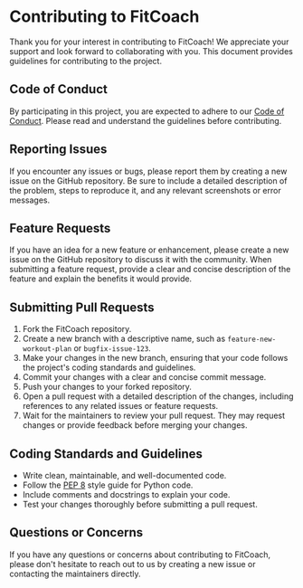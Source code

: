 # Contributing to FitCoach

Thank you for your interest in contributing to FitCoach! We appreciate your support and look forward to collaborating with you. This document provides guidelines for contributing to the project.

## Code of Conduct

By participating in this project, you are expected to adhere to our [Code of Conduct](CODE_OF_CONDUCT.md). Please read and understand the guidelines before contributing.

## Reporting Issues

If you encounter any issues or bugs, please report them by creating a new issue on the GitHub repository. Be sure to include a detailed description of the problem, steps to reproduce it, and any relevant screenshots or error messages.

## Feature Requests

If you have an idea for a new feature or enhancement, please create a new issue on the GitHub repository to discuss it with the community. When submitting a feature request, provide a clear and concise description of the feature and explain the benefits it would provide.

## Submitting Pull Requests

1. Fork the FitCoach repository.
2. Create a new branch with a descriptive name, such as `feature-new-workout-plan` or `bugfix-issue-123`.
3. Make your changes in the new branch, ensuring that your code follows the project's coding standards and guidelines.
4. Commit your changes with a clear and concise commit message.
5. Push your changes to your forked repository.
6. Open a pull request with a detailed description of the changes, including references to any related issues or feature requests.
7. Wait for the maintainers to review your pull request. They may request changes or provide feedback before merging your changes.

## Coding Standards and Guidelines

- Write clean, maintainable, and well-documented code.
- Follow the [PEP 8](https://www.python.org/dev/peps/pep-0008/) style guide for Python code.
- Include comments and docstrings to explain your code.
- Test your changes thoroughly before submitting a pull request.

## Questions or Concerns

If you have any questions or concerns about contributing to FitCoach, please don't hesitate to reach out to us by creating a new issue or contacting the maintainers directly.

